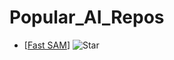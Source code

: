 # Popular_AI_Repos


- \[[Fast SAM](https://github.com/casia-iva-lab/fastsam)\] ![Star](https://img.shields.io/github/stars/casia-iva-lab/fastsam?style=social&label=Star)
